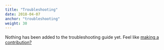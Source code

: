 ```yaml
---
title: "Troubleshooting"
date: 2018-04-07
anchor: "troubleshooting"
weight: 30
---
```


Nothing has been added to the troubleshooting guide yet. Feel like [making a contribution?](https://github.com/fishworks/gofi.sh)
